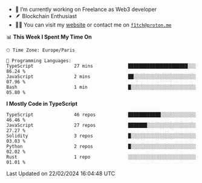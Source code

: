 - 🔭 I’m currently working on Freelance as Web3 developer
- 🪶 Blockchain Enthusiast
- 👨‍💻 You can visit my [website](https://f1tch.xyz) or contact me on [`f1tch@proton.me`](mailto:f1tch@proton.me)

<!--START_SECTION:waka-->
📊 **This Week I Spent My Time On** 

```text
🕑︎ Time Zone: Europe/Paris

💬 Programming Languages: 
TypeScript               27 mins             ██████████████████████░░░   86.24 % 
JavaScript               2 mins              ██░░░░░░░░░░░░░░░░░░░░░░░   07.96 % 
Bash                     1 min               █░░░░░░░░░░░░░░░░░░░░░░░░   05.80 % 
```

**I Mostly Code in TypeScript** 

```text
TypeScript               46 repos            ████████████░░░░░░░░░░░░░   46.46 % 
JavaScript               27 repos            ███████░░░░░░░░░░░░░░░░░░   27.27 % 
Solidity                 3 repos             █░░░░░░░░░░░░░░░░░░░░░░░░   03.03 % 
Python                   2 repos             █░░░░░░░░░░░░░░░░░░░░░░░░   02.02 % 
Rust                     1 repo              ░░░░░░░░░░░░░░░░░░░░░░░░░   01.01 % 
```




 Last Updated on 22/02/2024 16:04:48 UTC
<!--END_SECTION:waka-->
